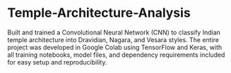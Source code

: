 # Temple-Architecture-Analysis
Built and trained a Convolutional Neural Network (CNN) to classify Indian temple architecture into Dravidian, Nagara, and Vesara styles. The entire project was developed in Google Colab using TensorFlow and Keras, with all training notebooks, model files, and dependency requirements included for easy setup and reproducibility.
